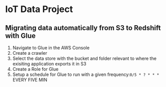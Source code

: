 # IoT Data Project



## Migrating data automatically from S3 to Redshift with Glue

1. Navigate to Glue in the AWS Console
2. Create a crawler
3. Select the data store with the bucket and folder relevant to where the exisiting application exports it in S3
4. Create a Role for Glue
5. Setup a schedule for Glue to run with a given frequency:`0/5 * ? * * *`  EVERY FIVE MIN